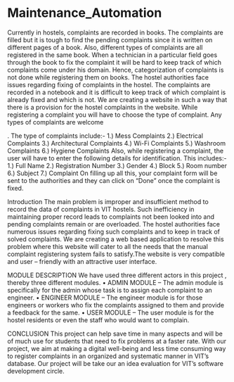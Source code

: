 # Maintenance_Automation
Currently in hostels, complaints are recorded in books. The complaints are filled but it is tough to find the pending complaints since it is written on different pages of a book. Also, different types of complaints are all registered in the same book. When a technician in a particular field goes through the book to fix the complaint it will be hard to keep track of which complaints come under his domain. Hence, categorization of complaints is not done while registering them on books.  The hostel authorities face issues regarding fixing of complaints in the hostel. The complaints are recorded in a notebook and it is difficult to keep track of which complaint is already fixed and which is not.  We are creating a website in such a way that there is a provision for the hostel complaints in the website. While registering a complaint you will have to choose the type of complaint. Any types of complaints are welcome

. The type of complaints include:-
1.)	Mess Complaints
2.)	Electrical Complaints
3.)	Architectural Complaints
4.)	Wi-Fi Complaints
5.)	Washroom Complaints
6.)	Hygiene Complaints
Also, while registering a complaint, the user will have to enter the following details for identification. This includes:-
1.)	Full Name
2.)	Registration Number
3.)	Gender
4.)	Block
5.)	Room number
6.)	Subject
7.)	Complaint
On filling up all this, your complaint form will be sent to the authorities and they can click on “Done” once the complaint is fixed.


Introduction
The main problem is improper and insufficient method to record the data of complaints in VIT hostels. Such inefficiency in maintaining proper record leads to complaints not been looked into and pending complaints remain or are overloaded.
The hostel authorities face numerous issues regarding fixing such complaints  and to keep in track of solved complaints.
We are creating a web based application to resolve this problem where this website will cater to all the needs that the manual complaint registering system fails to satisfy.The website is very compatible and user – friendly with an attractive user interface.

MODULE DESCRIPTION
We have used three different actors in this project , thereby three different modules.
•	ADMIN MODULE – The admin module is specifically for the admin whose task is to assign each complaint to an engineer.
•	ENGINEER MODULE – The engineer module is for those engineers or workers who fix the complaints assigned to them and provide a feedback for the same.
•	USER MODULE – The user module is for the hostel residents or even the staff who would want to complain.

CONCLUSION
This project can help save time in many aspects and will be of much use for students that need to fix problems at a faster rate. With our project, we aim at making a digital well-being and less time consuming way to register complaints in an organized and systematic manner in VIT’s database. Our project will be take our an idea evaluation for VIT’s software development circle.
